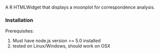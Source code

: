 A R HTMLWidget that displays a moonplot for correspondence analysis.

### Installation

Prerequisites:

1. Must have node.js version >= 5.0 installed
2. tested on Linux/Windows, should work on OSX

